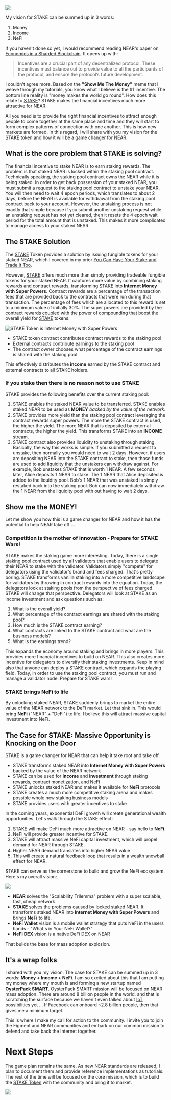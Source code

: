 ![](../../../../.gitbook/assets/oysterpack-stake-in-the-ground.jpg)

My vision for STAKE can be summed up in 3 words:

1. Money
2. Income
3. NeFi

If you haven't done so yet, I would recommend reading NEAR's paper on [Economics in a Sharded Blockchain](https://near.org/papers/economics-in-sharded-blockchain/). It opens up with:

> Incentives are a crucial part of any decentralized protocol. These incentives must balance out to provide value to all the participants of the protocol, and ensure the protocol’s future development.

I couldn't agree more. Based on the **"Show Me The Money"** meme that I weave through my tutorials, you know what I believe is the \#1 incentive. The bottom line reality is "money makes the world go round". How does this relate to [STAKE](https://github.com/oysterpack/oysterpack-near-stake-token)? STAKE makes the financial incentives much more attractive for NEAR.

All you need is to provide the right financial incentives to attract enough people to come together at the same place and time and they will start to form complex patterns of connection with one another. This is how new markets are formed. In this regard, I will share with you my vision for the STAKE token and how it will be a game changer for NEAR.

## What is the core problem that STAKE is solving?

The financial incentive to stake NEAR is to earn staking rewards. The problem is that staked NEAR is locked within the staking pool contract. Technically speaking, the staking pool contract owns the NEAR while it is being staked. In order to get back possession of your staked NEAR, you must submit a request to the staking pool contract to unstake your NEAR. You will then need to wait 4 epoch periods, which translates to about 2 days, before the NEAR is available for withdrawal from the staking pool contract back to your account. However, the unstaking process is not exactly that simple because if you submit another unstaking request while an unstaking request has not yet cleared, then it resets the 4 epoch wait period for the total amount that is unstaked. This makes it more complicated to manage access to your staked NEAR.

## The STAKE Solution

The [STAKE](https://github.com/oysterpack/oysterpack-near-stake-token) Token provides a solution by issuing fungible tokens for your staked NEAR, which I covered in my prior [You Can Have Your Stake and Trade It Too](https://learn.figment.io/tutorials/3-stake-fungible-token).

However, [STAKE](https://github.com/oysterpack/oysterpack-near-stake-token) offers much more than simply providing tradeable fungible tokens for your staked NEAR. It captures more value by combining staking rewards and contract rewards, transforming [STAKE](https://github.com/oysterpack/oysterpack-near-stake-token) into **Internet Money with Super Powers**. Contract rewards are a percentage of the transaction fees that are provided back to the contracts that were run during that transaction. The percentage of fees which are allocated to this reward is set to a minimum value of initially 30%. The super powers are provided by the contract rewards coupled with the power of compounding that boost the overall yield for [STAKE](https://github.com/oysterpack/oysterpack-near-stake-token) tokens:

![STAKE Token is Internet Money with Super Powers](../../../../.gitbook/assets/oysterpack-near-stake-token-overview-1-.png)

* STAKE token contract contributes contract rewards to the staking pool
* External contracts contribute earnings to the staking pool
* The contract owner chooses what percentage of the contract earnings is shared with the staking pool

This effectively distributes the **income** earned by the STAKE contract and external contracts to all STAKE holders.

### If you stake then there is no reason not to use STAKE

STAKE provides the following benefits over the current staking pool:

1. STAKE enables the staked NEAR value to be transferred. STAKE enables staked NEAR to be used as **MONEY** _backed by the value of the network_.
2. STAKE provides more yield than the staking pool contract leveraging the contract rewards super powers. The more the STAKE contract is used, the higher the yield. The more NEAR that is deposited by external contracts, the higher the yield. This transforms STAKE into an **INCOME** stream.
3. STAKE contract also provides liquidity to unstaking through staking. Basically, the way this works is simple. If you submitted a request to unstake, then normally you would need to wait 2 days. However, if users are depositing NEAR into the STAKE contract to stake, then those funds are used to add liquidity that the unstakers can withdraw against. For example, Bob unstakes STAKE that is worth 1 NEAR. A few seconds later, Alice deposits 1 NEAR to stake. The 1 NEAR that Alice deposited is added to the liquidity pool. Bob's 1 NEAR that was unstaked is simply restaked back into the staking pool. Bob can now immediately withdraw the 1 NEAR from the liquidity pool with out having to wait 2 days. 

## Show me the MONEY!

Let me show you how this is a game changer for NEAR and how it has the potential to help NEAR take off ...

### Competition is the mother of innovation - Prepare for STAKE Wars!

STAKE makes the staking game more interesting. Today, there is a single staking pool contract used by all validators that enable users to delegate their NEAR to stake with the validator. Validators simply "compete" for delegators using the validator's brand and fees sharged. That's pretty boring. STAKE transforms vanilla staking into a more competitive landscape for validators by throwing in contract rewards into the equation. Today, the delegators look at staking pools from the perspective of fees charged. STAKE will change that perspective. Delegators will look at STAKE as an income investment and ask questions such as:

1. What is the overall yield?
2. What percentage of the contract earnings are shared with the staking pool?
3. How much is the STAKE contract earning?
4. What contracts are linked to the STAKE contract and what are the business models?
5. What is the earnings trend?

This expands the economy around staking and brings in more players. This provides more financial incentives to build on NEAR. This also creates more incentive for delegators to diversify their staking investments. Keep in mind also that anyone can deploy a STAKE contract, which expands the playing field. Today, in order to use the staking pool contract, you must run and manage a validator node. Prepare for STAKE wars!

### STAKE brings NeFi to life

By unlocking staked NEAR, STAKE suddenly brings to market the entire value of the NEAR network to the DeFi market. Let that sink in. This would bring **NeFi** \("NEAR" + "DeFi"\) to life. I believe this will attract massive capital investment into NeFi.

## The Case for STAKE: Massive Opportunity is Knocking on the Door

STAKE is a game changer for NEAR that can help it take root and take off.

* STAKE transforms staked NEAR into **Internet Money with Super Powers** backed by the value of the NEAR network
* STAKE can be used for **income** and **investment** through staking rewards, contract monetization, and NeFi
* STAKE unlocks staked NEAR and makes it available for **NeFi** protocols
* STAKE creates a much more competitive staking arena and makes possible whole new staking business models
* STAKE provides users with greater incentives to stake

In the coming years, exponential DeFi growth will create generational wealth opportunities. Let's walk through the STAKE effect:

1. STAKE will make DeFi much more attractive on NEAR - say hello to **NeFi**. 
2. NeFi will provide greater incentive for STAKE. 
3. STAKE will attract massive NeFi capital investment, which will propel demand for NEAR through STAKE.
4. Higher NEAR demand translates into higher NEAR value
5. This will create a natural feedback loop that results in a wealth snowball effect for NEAR. 

STAKE can serve as the cornerstone to build and grow the NeFi ecosystem. Here's my overall vision:

![](../../../../.gitbook/assets/oysterpack-stake-vision.png)

* **NEAR** solves the "Scalability Trilemma" problem with a super scalable, fast, cheap network
* **STAKE** solves the problems caused by locked staked NEAR. It transforms staked NEAR into **Internet Money with Super Powers** and brings **NeFi** to life.
* **NeFi Wallet** vision is a mobile wallet strategy that puts NeFi in the users hands - "What's in Your NeFi Wallet?"
* **NeFi DEX** vision is a native DeFi DEX on NEAR

That builds the base for mass adoption explosion.

## It's a wrap folks

I shared with you my vision. The case for STAKE can be summed up in 3 words: **Money + Income + NeFi**. I am so excited about this that I am putting my money where my mouth is and forming a new startup named **OysterPack SMART**. OysterPack SMART mission will be focused on NEAR mass adoption. There are around 8 billion people in the world, and that is scratching the surface because we haven't even talked about [IoT](https://en.wikipedia.org/wiki/Internet_of_things) possibilities yet ... If Facebook can onboard ~2.8 billion people, then that gives me a minimum target.

This is where I make my call for action to the community. I invite you to join the Figment and NEAR communities and embark on our common mission to defend and take back the Internet together.

# Next Steps

The game plan remains the same. As new NEAR standards are released, I plan to document them and provide reference implementations as tutorials. The rest of the time will be focused on the core mission, which is to build the [STAKE Token](https://github.com/oysterpack/oysterpack-near-stake-token) with the community and bring it to market.

![](../../../../.gitbook/assets/oysterpack-team-holding-hands.jpeg)

